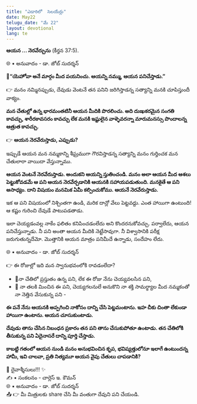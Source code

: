 ```yaml
---
title: "ఎడారిలో  సెలయేర్లు"
date: May22
telugu_date: "మే 22"
layout: devotional
lang: te
---
```


**ఆయన ... నెరవేర్చును** (కీర్తన 37:5). 

<div class="credit">🌐 <span class="credit-text">▪ అనువాదం - డా. జోబ్ సుదర్శన్</span></div>

**📖“యెహోవా అనే మార్గం మీద పయనించు. ఆయన్ని నమ్ము, ఆయన పనిచేస్తాడు.”**

👉 మనం నమ్మినప్పుడు, దేవుడు వెంటనే తన పనిని జరిగిస్తాడన్న సత్యాన్ని మనకి చూపిస్తుందీ వాక్యం. 

**మన చేతుల్లో ఉన్న భారమంతటినీ ఆయన మీదికి పొరలించు. అది దుఃఖకరమైన సంగతి కావచ్చు, శారీరకావసరం కావచ్చు లేక మనకి ఇష్టులైన వాళ్ళెవరన్నా మారుమనస్సు పొందాలన్న ఆత్రుత కావచ్చు.**

👉 **ఆయన నెరవేరుస్తాడు, ఎప్పుడు?**

 ఇప్పుడే ఆయన మన నమ్మకాన్ని శీఘ్రముగా గౌరవిస్తాడన్న సత్యాన్ని మనం గుర్తించక మన చేతులారా వాయిదా వేస్తున్నాము. 

**ఆయన వెంటనే నెరవేరుస్తాడు. అందుకని ఆయన్ని స్తుతించండి. మనం అలా ఆయన మీద ఆశలు పెట్టుకోవడమే ఆ పని ఆయన నెరవేర్చడానికి ఆయనకి సహాయపడుతుంది. మనకైతే ఆ పని అసాధ్యం. దాని విషయం మనమిక ఏమీ కల్పించుకోము. ఆయనే నెరవేరుస్తాడు.**

ఇక ఆ పని విషయంలో నిశ్చింతగా ఉండి, మరిక దాన్లో వేలు పెట్టవద్దు. ఎంత హాయిగా ఉంటుంది! ఆ కష్టం గురించి దేవుడే పాటుపడతాడు.

ఇలా చెయ్యడంవల్ల నాకేం ఫలితం కనిపించడంలేదు అని కొందరనుకోవచ్చు. పర్వాలేదు, ఆయన పనిచేస్తున్నాడు. నీ పని అంతా ఆయన మీదికి నెట్టేసావుగా. నీ విశ్వాసానికి పరీక్ష జరుగుతున్నదేమో. మొత్తానికి ఆయన మాత్రం పనిమీదే ఉన్నాడు, సందేహం లేదు.

<div class="credit">🌐 <span class="credit-text">▪ అనువాదం - డా. జోబ్ సుదర్శన్</span></div>

👉 ఈ రోజుల్లో ఇది మన స్వానుభవంలోకి రావడంలేదా? 

- 🔹నా చేతిలో ప్రస్తుతం ఉన్న పని, లేక ఈ రోజు నేను చెయ్యవలసిన పని,
- 🔹 నా తలకి మించిన ఈ పని, చెయ్యగలనులే అనుకొని నా శక్తి సామర్థ్యాల మీద నమ్మకంతో నా నెత్తిన వేసుకున్న పని -

**ఈ పనే నేను ఆయనకి అప్పగించి నాకోసం దాన్ని చేసి పెట్టమంటాను. ఇహ చీకు చింతా లేకుండా హాయిగా ఉంటాను. ఆయన చూసుకుంటాడు.** 

**దేవుడు తాను చేసిన నిబంధన ప్రకారం తన పని తాను చేసుకుపోతూ ఉంటాడు. తన చేతిలోకి తీసుకున్న పని ఏదైనాసరే దాన్ని పూర్తి చేస్తాడు.** 

**కాబట్టి గతంలో ఆయన నుండి మనం అనుభవించిన కృప, భవిష్యత్తులోనూ ఇలాగే ఉంటుందన్న హామీ, ఇవి చాలవా, ప్రతి నిత్యమూ ఆయన వైపు చేతులు చాపడానికి?**

<div class="blessing">🙏 <span class="bless-text">దైవాశ్శీసులు!!!</span> ✨</div>

<div class="credit">✍️ <span class="credit-text">▪ సంకలనం - చార్లెస్ ఇ. కౌమన్</span></div>
<div class="credit">🌐 <span class="credit-text">▪ అనువాదం - డా. జోబ్ సుదర్శన్</span></div>


<div class="share">📤 👉 <span class="share-text">మీ మిత్రులకు share చేసి మీ వంతుగా దేవుని పని చేయండి.</span></div>
